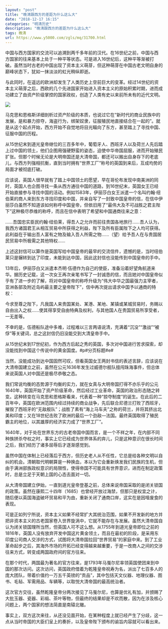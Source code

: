 ```yaml
---
layout: "post"
title: "晚清跟西方的差距为什么这么大"
date: "2018-12-17 16:15"
categories: "明清历史"
description: "晚清跟西方的差距为什么这么大"
tags: 晚清
url: https://www.y5000.com/zgls/mq/31700.html
---
```






中国与西方国家的交流可以追溯到两千多年前的汉代。在16世纪之前，中国与西方国家的往来基本上处于一种平等状态。可是进入16世纪后，这种平等渐被打破。虽然当时古老的中国出现了资本主义萌芽，但这种萌芽在中国古老文明自身的巅峰状态下，犹如一抹淡淡的虹光稍纵即逝。

与此同时，在遥远的欧洲却发生了人类历史上空前巨大的变革。经过14世纪的资本主义萌芽之后，西欧的几个先进国家开始进入资本主义的原始积累时期，进而成功建立了由资产阶级掌控的国家政权，创造了人类有史以来前所未有的近代文明。

![](https://img.y5000.com/uploads/allimg/180730/8-1PI0095320242.jpg)

马克思和恩格斯详细剖析过资产阶级的本质，也说过它在“新时代的商业民族中的发展，是和暴力掠夺，海盗行为，绑架奴隶，征服殖民地直接结合在一起的”。就是从这个起点开始，西方开始不自觉地将目光瞄向了东方，甚至踏上了寻找中国、征服中国的历程。

从15世纪末到道光皇帝继位的三百多年中，葡萄牙人、西班牙人以及荷兰人先后踏上过中国的领土，他们企图用强硬野蛮的姿态，迫使中华帝国屈服，进而开始殖民扩张。但那个时候无论是大明帝国还是大清帝国，都还可以搬出自身存下的老底儿，与西方列强相抗衡，直到当时拥有“世界工厂”称号的英国到来后，互成均势的局面才被彻底打破。

应该说，英国人很早就有了踏上中国领土的愿望，早在哥伦布发现中南美洲的同时，英国人也企图寻找一条从西方通往中国的道路，到16世纪末，英国女王已经开始直接参与寻找中国的活动。例如1583年，伊丽莎白女王派遣一个名叫约翰·纽伯莱的商人来到东方寻找印度和中国，并亲自写了一封致中国皇帝的信，在信中伊丽莎白虽然不知道该如何称呼中国皇帝，但依旧用了“最伟大及不可战胜之君主陛下”这种极尽恭维的称呼，而且在信中表明了希望和中国通商往来之意：

……吾国忠实臣民约翰·纽伯莱，得吾人之允许而前往贵国各地旅行……吾人认为，我西方诸国君王从相互贸易中所获得之利益，陛下及所有臣属陛下之人均可获得。此利益在于输出吾人富有之物及输入吾人所需之物……（望）给予吾人在与贵国居民贸易中所极需之其他特权……

上述这封信可以算作是英国写给中国皇帝的最早的交流信件，遗憾的是，当时纽伯莱只是辗转到达了印度，未能到达中国，因此这封信也没能传到中国皇帝的手中。

13年后，伊丽莎白又派遣本杰明·伍德作为自己的使臣，准备沿着好望角航道来华。据历史记载，这一次女王再次亲笔书写了一封诚恳的信，而且她对中国皇帝似乎有了进一步的了解，将对中国皇帝的称呼升级为“伟大中华之国最强力主宰者，亚洲各部及附近岛屿最主要之皇帝陛下”，信中再次提出请求中国予以通商的特权：

今求至尊之陛下，凡我国人来贵国某处、某港、某地、某镇或某城贸易时，务赐以自由出入之权……使其得享受自由特典及权利，与其他国人在贵国贸易所享受者，一无差等。

不幸的是，伍德船队途中多难，过程难以三言两语说清，充满着“沉没”“激战”“被俘”等关键词，总之这封信仍旧没能交到大清皇帝手中。

从15世纪末到17世纪初，作为西方后起之秀的英国，多次对中国进行苦求探索，却没能找到中国这个传说中的黄金国度。#p#分页标题#e#

当然，没能成功到达中国固然可叹，但看英国女王两封书信的表述言辞，应该说在大清帝国建立之前，虽然在公元1636年发生过威德尔舰队擅闯珠海事件，但总体来说英国人对中国还是极尽恭敬之态。

我们常说均衡的态势源于均衡的实力，就在女真与大明帝国打得不亦乐乎的公元1640年，英国开始了资产阶级革命，然后经过工业革命，英国的政治形态随之转变。这种转变在马克思和恩格斯看来，代表着一种“掠夺制度”的诞生。在此后的二百年中，英国在欧洲范围内经过持续的商业战争，先后联合尼德兰打败了西班牙，摧毁了西班牙的“无敌舰队”；战胜了素有“海上马车夫”之称的荷兰，并将其挤出北美和印度；又在18世纪击败了欧洲的最后一个劲敌—法国。最终英国取得了殖民霸主的地位，以其雄厚的经济实力成了“世界工厂”。

1640年，对于处在世界东方的古老帝国中国而言，是一个不祥之年，在内部不同种族拼杀夺权之时，事实上它已经成为世界体系的弃儿，只是这种意识在很长时间之后，我们经历了诸多屈辱后才逐渐感觉到。

虽然中国在体制上已经落后于西方，但历史老人从不任性，它总是给各种文明以自纠的机会。清朝取代明朝算是一种换血，本以为它会重新焕发我们民族的生机，但由于满洲部族政权意识的局限性，使得帝国不可能具有世界意识，进而在制定政策时，总是立足于天朝上国的心态去面对一切。

从大清帝国建立伊始，一直到道光皇帝登基之前，总体来说帝国采取的是闭关锁国的政策。虽然在康熙二十四年（1685）也曾经开放过海禁，但那只是权宜之计，随后便以英国海盗破坏贸易和平为由，重新关闭了通商口岸，这实在是因噎废食的表现。

可是正如列宁所说，资本主义如果不经常扩大其统治范围，如果不开发新的地方并把非资本主义的古老国家卷入世界旋涡中，它就不能存在与发展。虽然大清帝国自认为闭关锁国理所当然，但英国人可不这么想。从1755年到道光皇帝即位之前的1816年，英国人没有放弃开发中国这片黄金领土，而且在最初的阶段，是采用东印度公司商人交涉的方式，试图将大清帝国拉回“世界贸易”的家庭中来。到了工业革命起步之后，其海外市场的开拓已经变得越来越重要，于是一改商人之间的交涉往来方式，转变成两国政府间的官方往来。

在那个时代，两国最为著名的官方往来，是1793年马戛尔尼率领英国使团来到中国的那次访问。这次访问，英国政府借着为乾隆皇帝祝寿为名，派出了七百多人的庞大团队，带着价值约一万五千英镑的“贡品”，其中包括天文仪器、地理仪器、图书、毛毡、军需用品、车辆等，以取悦大清帝国的最高统治者。

这次官方交往，虽然乾隆皇帝分两次接见了马戛尔尼，也算是优礼有加，并颁赐了大批玉器、瓷器、彩缎、茶叶等物，但最终的结果却是不欢而散，因为在涉及核心问题上，两个国家的想法简直是南辕北辙。

事实上，双方这次来往，从还没见面开始，在某种程度上就已经产生了分歧，这一点从当时帝国的大臣们呈上的奏折，以及皇帝陛下颁布的谕旨内容就可以看出来。
